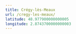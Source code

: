 ```yaml
---
title: Crégy-lès-Meaux
url: /cregy-les-meaux/
latitude: 48.977900000000005
longitude: 2.8743700000000003
---
```

